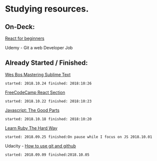 # Studying resources.

## On-Deck:

[React for beginners](https://reactforbeginners.com/)

Udemy - Git a web Developer Job


## Already Started / Finished:

[Wes Bos Mastering Sublime Text](https://sublimetextbook.com/)

    started: 2018.10.24 finished: 2018:10:26
    
[FreeCodeCamp React Section](https://learn.freecodecamp.org/front-end-libraries/react/)

    started: 2018.10.22 finished: 2018:10:23
    
[Javascript: The Good Parts](http://shop.oreilly.com/product/9780596517748.do)

    started: 2018.10.18 finished: 2018:10:20

[Learn Ruby The Hard Way](https://learnrubythehardway.org/)

    started: 2018.09.25 finished:On pause while I focus on JS 2018.10.01

Udacity - [How to use git and github](https://classroom.udacity.com/courses/ud775/)

    started: 2018.09.09 finished:2018.10.05


